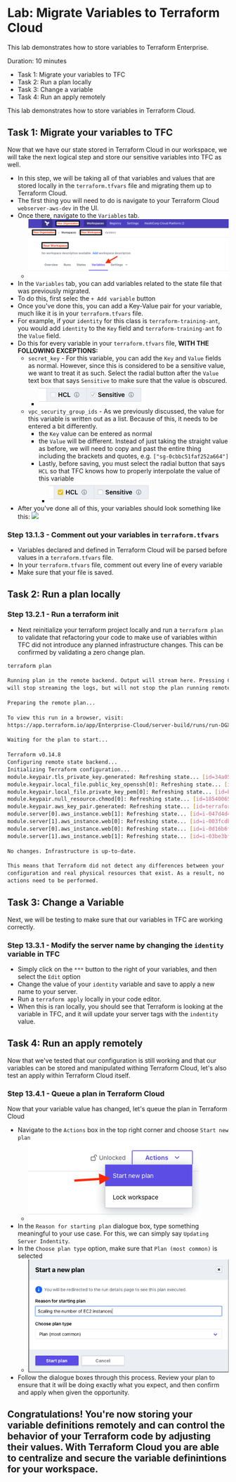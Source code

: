 # Lab: Migrate Variables to Terraform Cloud

This lab demonstrates how to store variables to Terraform Enterprise.

Duration: 10 minutes

- Task 1: Migrate your variables to TFC
- Task 2: Run a plan locally
- Task 3: Change a variable
- Task 4: Run an apply remotely

This lab demonstrates how to store variables in Terraform Cloud.

## Task 1: Migrate your variables to TFC

Now that we have our state stored in Terraform Cloud in our workspace, we will take the next logical step and store our sensitive variables into TFC as well.

- In this step, we will be taking all of that variables and values that are stored locally in the `terraform.tfvars` file and migrating them up to Terraform Cloud.
- The first thing you will need to do is navigate to your Terraform Cloud `webserver-aws-dev` in the UI.
- Once there, navigate to the `Variables` tab.
  - ![navigate to variables tab](./img/navigateVariables.png)
- In the `Variables` tab, you can add variables related to the state file that was previously migrated.
- To do this, first selec the `+ Add variable` button
- Once you've done this, you can add a Key-Value pair for your variable, much like it is in your `terraform.tfvars` file.
- For example, if your `identity` for this class is `terraform-training-ant`, you would add `identity` to the `Key` field and `terraform-training-ant` fo the `Value` field.
- Do this for every variable in your `terraform.tfvars` file, **WITH THE FOLLOWING EXCEPTIONS:**
  - `secret_key` - For this variable, you can add the `Key` and `Value` fields as normal. However, since this is considered to be a sensitive value, we want to treat it as such. Select the radial button after the `Value` text box that says `Sensitive` to make sure that the value is obscured.
    - ![secret value](/img/secretValue.png)
  - `vpc_security_group_ids` - As we previously discussed, the value for this variable is written out as a list. Because of this, it needs to be entered a bit differently.
    - the `Key` value can be entered as normal
    - the `Value` will be different. Instead of just taking the straight value as before, we will need to copy and past the entire thing including the brackets and quotes, e.g. `["sg-0cbbc51faf252a664"]`
    - Lastly, before saving, you must select the radial button that says `HCL` so that TFC knows how to properly interpolate the value of this variable
      - ![hcl variable](img/hclVariable.png)
- After you've done all of this, your variables should look something like this:
  ![](img/Screen_Shot_2021-08-24_at_1.36.22_PM.png)

### Step 13.1.3 - Comment out your variables in `terraform.tfvars`

- Variables declared and defined in Terraform Cloud will be parsed before values in a `terraform.tfvars` file.
- In your `terraform.tfvars` file, comment out every line of every variable
- Make sure that your file is saved.

## Task 2: Run a plan locally

### Step 13.2.1 - Run a terraform init

- Next reinitialize your terraform project locally and run a `terraform plan` to validate that refactoring your code to make use of variables within TFC did not introduce any planned infrastructure changes. This can be confirmed by validating a zero change plan.

```bash
terraform plan

Running plan in the remote backend. Output will stream here. Pressing Ctrl-C
will stop streaming the logs, but will not stop the plan running remotely.

Preparing the remote plan...

To view this run in a browser, visit:
https://app.terraform.io/app/Enterprise-Cloud/server-build/runs/run-DGXauYrWeB1xwwPx

Waiting for the plan to start...

Terraform v0.14.8
Configuring remote state backend...
Initializing Terraform configuration...
module.keypair.tls_private_key.generated: Refreshing state... [id=34a0559a16dc68108d30a76d9a5a7b25f8885e1e]
module.keypair.local_file.public_key_openssh[0]: Refreshing state... [id=0e346a51831a9bc96fd9ea142f8c35b4e1ade12b]
module.keypair.local_file.private_key_pem[0]: Refreshing state... [id=b7ac3f7125c4e3681fd38539b220c1abf01d1254]
module.keypair.null_resource.chmod[0]: Refreshing state... [id=1854006565944356631]
module.keypair.aws_key_pair.generated: Refreshing state... [id=terraform-nyl-ant-key]
module.server[0].aws_instance.web[1]: Refreshing state... [id=i-047d4d406e22e87f9]
module.server[1].aws_instance.web[0]: Refreshing state... [id=i-003fcdb877e575b26]
module.server[0].aws_instance.web[0]: Refreshing state... [id=i-0d16b6f6eda6b834e]
module.server[1].aws_instance.web[1]: Refreshing state... [id=i-03be3bf6ee29f5633]

No changes. Infrastructure is up-to-date.

This means that Terraform did not detect any differences between your
configuration and real physical resources that exist. As a result, no
actions need to be performed.
```

## Task 3: Change a Variable

Next, we will be testing to make sure that our variables in TFC are working correctly.

### Step 13.3.1 - Modify the server name by changing the `identity` variable in TFC

- Simply click on the `***` button to the right of your variables, and then select the `Edit` option
- Change the value of your `identity` variable and save to apply a new name to your server.
- Run a `terraform apply` locally in your code editor.
- When this is ran locally, you should see that Terraform is looking at the variable in TFC, and it will update your server tags with the `indentity` value.

## Task 4: Run an apply remotely

Now that we've tested that our configuration is still working and that our variables can be stored and manipulated withing Terraform Cloud, let's also test an apply within Terraform Cloud itself.

### Step 13.4.1 - Queue a plan in Terraform Cloud

Now that your variable value has changed, let's queue the plan in Terraform Cloud

- Navigate to the `Actions` box in the top right corner and choose `Start new plan`
  - ![start new plan](img/startPlan.png)
- In the `Reason for starting plan` dialogue box, type something meaningful to your use case. For this, we can simply say `Updating Server Indentity`.
- In the `Choose plan type` option, make sure that `Plan (most common)` is selected
  - ![start new plan](img/startNewPlan.png)
- Follow the dialogue boxes through this process. Review your plan to ensure that it will be doing exactly what you expect, and then confirm and apply when given the opportunity.

## Congratulations! You're now storing your variable definitions remotely and can control the behavior of your Terraform code by adjusting their values. With Terraform Cloud you are able to centralize and secure the variable definintions for your workspace.
